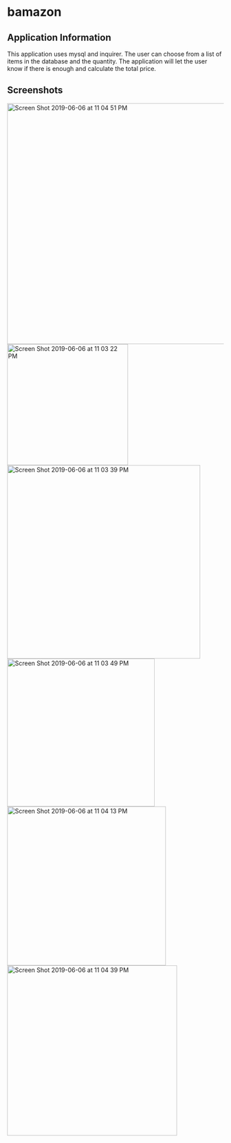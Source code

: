 # bamazon

## Application Information
This application uses mysql and inquirer. The user can choose from a list of items in the database and the quantity. The application will let the user know if there is enough and calculate the total price.

## Screenshots

<img width="559" alt="Screen Shot 2019-06-06 at 11 04 51 PM" src="https://user-images.githubusercontent.com/45925284/59084388-e7231080-88af-11e9-8ba1-647d748e9543.png">

<img width="281" alt="Screen Shot 2019-06-06 at 11 03 22 PM" src="https://user-images.githubusercontent.com/45925284/59084354-bf33ad00-88af-11e9-89b7-7eae4b8e9c69.png">

<img width="449" alt="Screen Shot 2019-06-06 at 11 03 39 PM" src="https://user-images.githubusercontent.com/45925284/59084365-cb1f6f00-88af-11e9-8993-8dba63ecd54b.png">

<img width="343" alt="Screen Shot 2019-06-06 at 11 03 49 PM" src="https://user-images.githubusercontent.com/45925284/59084370-d1ade680-88af-11e9-9973-395d21cddadf.png">

<img width="369" alt="Screen Shot 2019-06-06 at 11 04 13 PM" src="https://user-images.githubusercontent.com/45925284/59084378-d8d4f480-88af-11e9-8c37-3a8b1aeade09.png">

<img width="395" alt="Screen Shot 2019-06-06 at 11 04 39 PM" src="https://user-images.githubusercontent.com/45925284/59084384-e0949900-88af-11e9-9b41-32c4ddceebe5.png">


